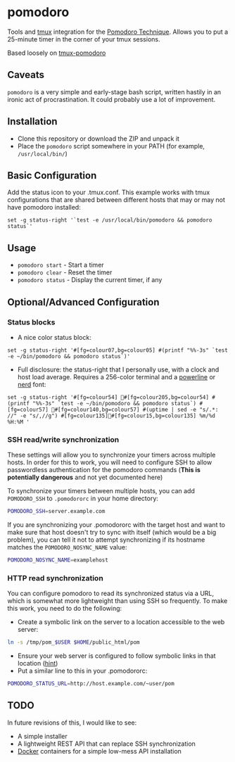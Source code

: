 # pomodoro

Tools and [tmux](https://tmux.github.io/) integration for the [Pomodoro Technique](http://pomodorotechnique.com/).  Allows you to put a 25-minute timer in the corner of your tmux sessions.

Based loosely on [tmux-pomodoro](https://github.com/justincampbell/tmux-pomodoro)

## Caveats

`pomodoro` is a very simple and early-stage bash script, written hastily in an ironic act of procrastination.  It could probably use a lot of improvement.

## Installation

* Clone this repository or download the ZIP and unpack it
* Place the `pomodoro` script somewhere in your PATH (for example, `/usr/local/bin/`)

## Basic Configuration

Add the status icon to your .tmux.conf.  This example works with tmux configurations that are shared between different hosts that may or may not have pomodoro installed:

```tmux
set -g status-right '`test -e /usr/local/bin/pomodoro && pomodoro status`'
```

## Usage

* `pomodoro start` - Start a timer
* `pomodoro clear` - Reset the timer
* `pomodoro status` - Display the current timer, if any


## Optional/Advanced Configuration

### Status blocks

* A nice color status block:
```tmux
set -g status-right '#[fg=colour07,bg=colour05] #(printf "%%-3s" `test -e ~/bin/pomodoro && pomodoro status`)'
```

* Full disclosure: the status-right that I personally use, with a clock and host load average.  Requires a 256-color terminal and a [powerline](https://github.com/powerline/fonts) or [nerd](https://github.com/ryanoasis/nerd-fonts) font:
```tmux
set -g status-right '#[fg=colour54] #[fg=colour205,bg=colour54] #(printf "%%-3s" `test -e ~/bin/pomodoro && pomodoro status`) #[fg=colour57] #[fg=colour140,bg=colour57] #(uptime | sed -e "s/.*: //" -e "s/,//g") #[fg=colour135]#[fg=colour15,bg=colour135] %m/%d %H:%M '
```

### SSH read/write synchronization

These settings will allow you to synchronize your timers across multiple hosts.  In order for this to work, you will need to configure SSH to allow passwordless authentication for the pomodoro commands (**This is potentially
dangerous** and not yet documented here)

To synchronize your timers between multiple hosts, you can add `POMODORO_SSH` to `.pomodororc` in your home directory:
```bash
POMODORO_SSH=server.example.com
```

If you are synchronizing your .pomodororc with the target host and want to make sure that host doesn't try to sync with itself (which would be a big problem), you can tell it not to attempt synchronizing if its hostname matches
the `POMODORO_NOSYNC_NAME` value:
```bash
POMODORO_NOSYNC_NAME=examplehost
```

### HTTP read synchronization

You can configure pomodoro to read its synchronized status via a URL, which is somewhat more lightweight than using SSH so frequently.  To make this work, you need to do the following:

* Create a symbolic link on the server to a location accessible to the web server:
```bash
ln -s /tmp/pom_$USER $HOME/public_html/pom
```
* Ensure your web server is configured to follow symbolic links in that location ([hint](https://httpd.apache.org/docs/2.4/mod/core.html#options))
* Put a similar line to this in your .pomodororc:
```bash
POMODORO_STATUS_URL=http://host.example.com/~user/pom
```



## TODO

In future revisions of this, I would like to see:

* A simple installer
* A lightweight REST API that can replace SSH synchronization
* [Docker](https://github.com/docker/docker) containers for a simple low-mess API installation

